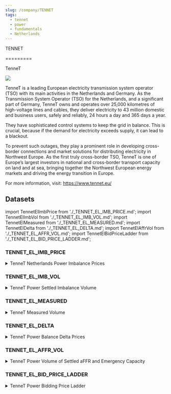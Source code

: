 ```yaml
---
slug: /company/TENNET
tags:
  - tennet
  - power
  - fundamentals
  - Netherlands
---
```

TENNET

=========	

TenneT

![](/img/data/tennet.png)

TenneT is a leading European electricity transmission system operator (TSO) with its main activities in the Netherlands and Germany. 
As the Transmission System Operator (TSO) for the Netherlands, and a significant part of Germany, TenneT owns and operates over 25,000 kilometres of high-voltage lines and cables, they deliver electricity to 43 million domestic and business users, safely and reliably, 24 hours a day and 365 days a year.

They have sophisticated control systems to keep the grid in balance. This is crucial, because if the demand for electricity exceeds supply, it can lead to a blackout.

To prevent such outages, they play a prominent role in developing cross-border connections and market solutions for distributing electricity in Northwest Europe. As the first truly cross-border TSO, TenneT is one of Europe’s largest investors in national and cross-border transport capacity on land and at sea, bringing together the Northwest European energy markets and driving the energy transition in Europe.

For more information, visit: https://www.tennet.eu/

## Datasets
import TennetElImbPrice from './_TENNET_EL_IMB_PRICE.md';
import TennetElImbVol from './_TENNET_EL_IMB_VOL.md';
import TennetElMeasured from './_TENNET_EL_MEASURED.md';
import TennetElDelta from './_TENNET_EL_DELTA.md';
import TennetElAffrVol from './_TENNET_EL_AFFR_VOL.md';
import TennetElBidPriceLadder from './_TENNET_EL_BID_PRICE_LADDER.md';


### TENNET_EL_IMB_PRICE
<details>
<summary>TenneT Netherlands Power Imbalance Prices</summary>
<TennetElImbPrice />
</details>

### TENNET_EL_IMB_VOL
<details>
<summary>TenneT Power Settled Imbalance Volume</summary>
<TennetElImbVol />
</details>

### TENNET_EL_MEASURED
<details>
<summary>TenneT Measured Volume</summary>
<TennetElMeasured />
</details>

### TENNET_EL_DELTA
<details>
<summary>TenneT Power Balance Delta Prices</summary>
<TennetElDelta />
</details>

### TENNET_EL_AFFR_VOL
<details>
<summary>TenneT Power Volume of Settled aFFR and Emergency Capacity</summary>
<TennetElAffrVol />
</details>

### TENNET_EL_BID_PRICE_LADDER
<details>
<summary>TenneT Power Bidding Price Ladder</summary>
<TennetElBidPriceLadder />
</details>